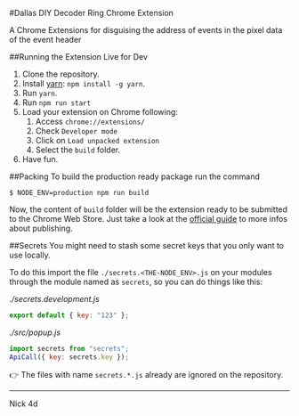 #Dallas DIY Decoder Ring Chrome Extension

A Chrome Extensions for disguising the address of events in the pixel data of
the event header

##Running the Extension Live for Dev

1. Clone the repository.
2. Install [yarn](https://yarnpkg.com): `npm install -g yarn`.
3. Run `yarn`.
4. Run `npm run start`
5. Load your extension on Chrome following:
    1. Access `chrome://extensions/`
    2. Check `Developer mode`
    3. Click on `Load unpacked extension`
    4. Select the `build` folder.
6. Have fun.

##Packing
To build the production ready package run the command

```
$ NODE_ENV=production npm run build
```
Now, the content of `build` folder will be the extension ready to be submitted
to the Chrome Web Store. Just take a look at the
[official guide](https://developer.chrome.com/webstore/publish) to more infos
about publishing.

##Secrets
You might need to stash some secret keys that you only want to use locally.

To do this import the file `./secrets.<THE-NODE_ENV>.js` on your modules through
the module named as `secrets`, so you can do things like this:

_./secrets.development.js_

```js
export default { key: "123" };
```

_./src/popup.js_

```js
import secrets from "secrets";
ApiCall({ key: secrets.key });
```
:point_right: The files with name `secrets.*.js` already are ignored on the
repository.

-------------
Nick 4d
